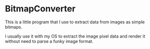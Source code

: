 # BitmapConverter

This is a little program that I use to extract data from images as simple
bitmaps.

I usually use it with my OS to extract the image pixel data and render it
without need to parse a funky image format.

